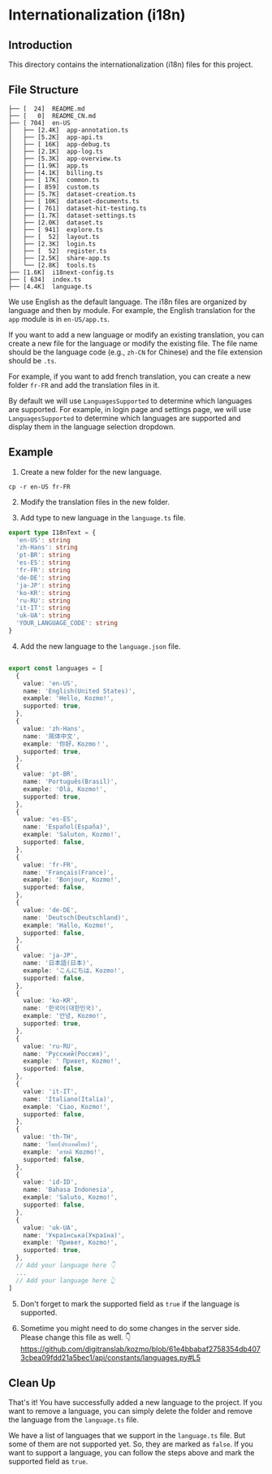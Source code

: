 # Internationalization (i18n)

## Introduction

This directory contains the internationalization (i18n) files for this project.

## File Structure

```
├── [  24]  README.md
├── [   0]  README_CN.md
├── [ 704]  en-US
│   ├── [2.4K]  app-annotation.ts
│   ├── [5.2K]  app-api.ts
│   ├── [ 16K]  app-debug.ts
│   ├── [2.1K]  app-log.ts
│   ├── [5.3K]  app-overview.ts
│   ├── [1.9K]  app.ts
│   ├── [4.1K]  billing.ts
│   ├── [ 17K]  common.ts
│   ├── [ 859]  custom.ts
│   ├── [5.7K]  dataset-creation.ts
│   ├── [ 10K]  dataset-documents.ts
│   ├── [ 761]  dataset-hit-testing.ts
│   ├── [1.7K]  dataset-settings.ts
│   ├── [2.0K]  dataset.ts
│   ├── [ 941]  explore.ts
│   ├── [  52]  layout.ts
│   ├── [2.3K]  login.ts
│   ├── [  52]  register.ts
│   ├── [2.5K]  share-app.ts
│   └── [2.8K]  tools.ts
├── [1.6K]  i18next-config.ts
├── [ 634]  index.ts
├── [4.4K]  language.ts
```

We use English as the default language. The i18n files are organized by language and then by module. For example, the English translation for the `app` module is in `en-US/app.ts`.

If you want to add a new language or modify an existing translation, you can create a new file for the language or modify the existing file. The file name should be the language code (e.g., `zh-CN` for Chinese) and the file extension should be `.ts`.

For example, if you want to add french translation, you can create a new folder `fr-FR` and add the translation files in it.

By default we will use `LanguagesSupported` to determine which languages are supported. For example, in login page and settings page, we will use `LanguagesSupported` to determine which languages are supported and display them in the language selection dropdown.

## Example

1. Create a new folder for the new language.

```
cp -r en-US fr-FR
```

2. Modify the translation files in the new folder.

3. Add type to new language in the `language.ts` file.

```typescript
export type I18nText = {
  'en-US': string
  'zh-Hans': string
  'pt-BR': string
  'es-ES': string
  'fr-FR': string
  'de-DE': string
  'ja-JP': string
  'ko-KR': string
  'ru-RU': string
  'it-IT': string
  'uk-UA': string
  'YOUR_LANGUAGE_CODE': string
}
```

4. Add the new language to the `language.json` file.

```typescript

export const languages = [
  {
    value: 'en-US',
    name: 'English(United States)',
    example: 'Hello, Kozmo!',
    supported: true,
  },
  {
    value: 'zh-Hans',
    name: '简体中文',
    example: '你好，Kozmo！',
    supported: true,
  },
  {
    value: 'pt-BR',
    name: 'Português(Brasil)',
    example: 'Olá, Kozmo!',
    supported: true,
  },
  {
    value: 'es-ES',
    name: 'Español(España)',
    example: 'Saluton, Kozmo!',
    supported: false,
  },
  {
    value: 'fr-FR',
    name: 'Français(France)',
    example: 'Bonjour, Kozmo!',
    supported: false,
  },
  {
    value: 'de-DE',
    name: 'Deutsch(Deutschland)',
    example: 'Hallo, Kozmo!',
    supported: false,
  },
  {
    value: 'ja-JP',
    name: '日本語(日本)',
    example: 'こんにちは、Kozmo!',
    supported: false,
  },
  {
    value: 'ko-KR',
    name: '한국어(대한민국)',
    example: '안녕, Kozmo!',
    supported: true,
  },
  {
    value: 'ru-RU',
    name: 'Русский(Россия)',
    example: ' Привет, Kozmo!',
    supported: false,
  },
  {
    value: 'it-IT',
    name: 'Italiano(Italia)',
    example: 'Ciao, Kozmo!',
    supported: false,
  },
  {
    value: 'th-TH',
    name: 'ไทย(ประเทศไทย)',
    example: 'สวัสดี Kozmo!',
    supported: false,
  },
  {
    value: 'id-ID',
    name: 'Bahasa Indonesia',
    example: 'Saluto, Kozmo!',
    supported: false,
  },
  {
    value: 'uk-UA',
    name: 'Українська(Україна)',
    example: 'Привет, Kozmo!',
    supported: true,
  },
  // Add your language here 👇
  ...
  // Add your language here 👆
]
```

5. Don't forget to mark the supported field as `true` if the language is supported.

6. Sometime you might need to do some changes in the server side. Please change this file as well. 👇
https://github.com/digitranslab/kozmo/blob/61e4bbabaf2758354db4073cbea09fdd21a5bec1/api/constants/languages.py#L5



## Clean Up

That's it! You have successfully added a new language to the project. If you want to remove a language, you can simply delete the folder and remove the language from the `language.ts` file.

We have a list of languages that we support in the `language.ts` file. But some of them are not supported yet. So, they are marked as `false`. If you want to support a language, you can follow the steps above and mark the supported field as `true`.
